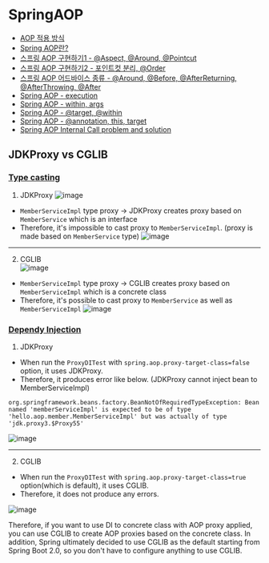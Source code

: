 # SpringAOP

- [AOP 적용 방식](https://silver-programmer.tistory.com/entry/AOP-%EC%A0%81%EC%9A%A9-%EB%B0%A9%EC%8B%9D)
- [Spring AOP란?](https://silver-programmer.tistory.com/entry/Spring-AOP-%EB%9E%80)
- [스프링 AOP 구현하기1 - @Aspect, @Around, @Pointcut](https://silver-programmer.tistory.com/entry/%EC%8A%A4%ED%94%84%EB%A7%81-AOP-%EA%B5%AC%ED%98%84%ED%95%98%EA%B8%B0-1)
- [스프링 AOP 구현하기2 - 포인트컷 분리, @Order](https://silver-programmer.tistory.com/entry/%EC%8A%A4%ED%94%84%EB%A7%81-AOP-%EA%B5%AC%ED%98%84%ED%95%98%EA%B8%B0-2)
- [스프링 AOP 어드바이스 종류 - @Around, @Before, @AfterReturning, @AfterThrowing, @After]([advanced/src/test/java/hello/aop/exam/ExamTest.java](https://silver-programmer.tistory.com/entry/%EC%8A%A4%ED%94%84%EB%A7%81-AOP-%EC%96%B4%EB%93%9C%EB%B0%94%EC%9D%B4%EC%8A%A4-%EC%A2%85%EB%A5%98-Around-Before-AfterReturning-AfterThrowing-After))
- [Spring AOP - execution](https://silver-programmer.tistory.com/entry/Spring-AOP-%ED%8F%AC%EC%9D%B8%ED%8A%B8%EC%BB%B7pointcut-%EC%A7%80%EC%8B%9C%EC%9E%90exectution)
- [Spring AOP - within, args](https://silver-programmer.tistory.com/entry/Spring-AOP-%ED%8F%AC%EC%9D%B8%ED%8A%B8%EC%BB%B7pointcut-%EC%A7%80%EC%8B%9C%EC%9E%90within-args)
- [Spring AOP - @target, @within](https://silver-programmer.tistory.com/entry/Spring-AOP-%ED%8F%AC%EC%9D%B8%ED%8A%B8%EC%BB%B7pointcut-%EC%A7%80%EC%8B%9C%EC%9E%90target-within)
- [Spring AOP - @annotation, this, target](https://silver-programmer.tistory.com/entry/Spring-AOP-%ED%8F%AC%EC%9D%B8%ED%8A%B8%EC%BB%B7pointcut-%EC%A7%80%EC%8B%9C%EC%9E%90annotation-this-target)
- [Spring AOP Internal Call problem and solution](https://silver-programmer.tistory.com/entry/%EC%8A%A4%ED%94%84%EB%A7%81-AOP%EC%9D%98-%EB%82%B4%EB%B6%80%ED%98%B8%EC%B6%9C-%EB%AC%B8%EC%A0%9C-%EB%B0%8F-%ED%95%B4%EA%B2%B0%EB%B2%95)




## JDKProxy vs CGLIB
### [Type casting](https://github.com/eunhwa99/SpringAOP/blob/main/advanced/src/test/java/hello/aop/proxys/ProxyCastingTest.java)
1. JDKProxy
![image](https://github.com/user-attachments/assets/641cade5-14ce-4f17-b76f-d2f1274546b0)

- `MemberServiceImpl` type proxy -> JDKProxy creates proxy based on `MemberService` which is an interface
- Therefore, it's impossible to cast proxy to `MemberServiceImpl`. (proxy is made based on `MemberService` type)
![image](https://github.com/user-attachments/assets/1e597fde-e133-438f-90c6-1f375211d7cd)
---
2. CGLIB  
![image](https://github.com/user-attachments/assets/e2d70318-6381-4e98-b4c4-b79441162ff8)

- `MemberServiceImpl` type proxy -> CGLIB creates proxy based on `MemberServiceImpl` which is a concrete class
- Therefore, it's possible to cast proxy to `MemberService` as well as `MemberServiceImpl`
![image](https://github.com/user-attachments/assets/eb9b1698-af11-496e-8942-9f7e71754e05)


### [Dependy Injection](https://github.com/eunhwa99/SpringAOP/blob/main/advanced/src/test/java/hello/aop/proxys/ProxyDITest.java)

1. JDKProxy

- When run the `ProxyDITest` with `spring.aop.proxy-target-class=false` option, it uses JDKProxy.
- Therefore, it produces error like below. (JDKProxy cannot inject bean to MemberServiceImpl)

```
org.springframework.beans.factory.BeanNotOfRequiredTypeException: Bean named 'memberServiceImpl' is expected to be of type 'hello.aop.member.MemberServiceImpl' but was actually of type 'jdk.proxy3.$Proxy55'
```

![image](https://github.com/user-attachments/assets/9b5a3c4e-de37-4b0b-a117-e648d52a9720)


---
2. CGLIB  
- When run the `ProxyDITest` with `spring.aop.proxy-target-class=true` option(which is default), it uses CGLIB.
- Therefore, it does not produce any errors.

![image](https://github.com/user-attachments/assets/f75be4e3-d743-4785-9f35-9cb7c671ffbe)


Therefore, if you want to use DI to concrete class with AOP proxy applied, you can use CGLIB to create AOP proxies based on the concrete class. In addition, Spring ultimately decided to use CGLIB as the default starting from Spring Boot 2.0, so you don't have to configure anything to use CGLIB.












